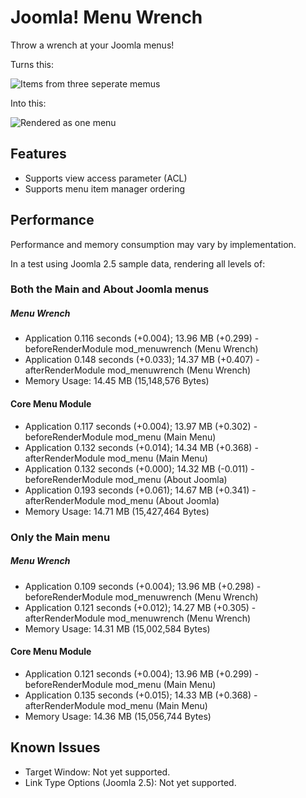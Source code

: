 Joomla! Menu Wrench
==================
Throw a wrench at your Joomla menus!

Turns this:

![Items from three seperate memus](https://raw.github.com/betweenbrain/Image-Attachments/master/three-items-three-menus.png "Items from three seperate memus")

Into this:

![Rendered as one menu](https://raw.github.com/betweenbrain/Image-Attachments/master/three-items-three-menus-result.png "Rendered as one menu")

## Features ##
- Supports view access parameter (ACL)
- Supports menu item manager ordering

## Performance ##
Performance and memory consumption may vary by implementation.

In a test using Joomla 2.5 sample data, rendering all levels of:

###  Both the Main and About Joomla menus ###

##### Menu Wrench ####

- Application 0.116 seconds (+0.004); 13.96 MB (+0.299) - beforeRenderModule mod_menuwrench (Menu Wrench)
- Application 0.148 seconds (+0.033); 14.37 MB (+0.407) - afterRenderModule mod_menuwrench (Menu Wrench)
- Memory Usage: 14.45 MB (15,148,576 Bytes)

#### Core Menu Module ####

- Application 0.117 seconds (+0.004); 13.97 MB (+0.302) - beforeRenderModule mod_menu (Main Menu)
- Application 0.132 seconds (+0.014); 14.34 MB (+0.368) - afterRenderModule mod_menu (Main Menu)
- Application 0.132 seconds (+0.000); 14.32 MB (-0.011) - beforeRenderModule mod_menu (About Joomla)
- Application 0.193 seconds (+0.061); 14.67 MB (+0.341) - afterRenderModule mod_menu (About Joomla)
- Memory Usage: 14.71 MB (15,427,464 Bytes)

### Only the Main menu ###

##### Menu Wrench ####
- Application 0.109 seconds (+0.004); 13.96 MB (+0.298) - beforeRenderModule mod_menuwrench (Menu Wrench)
- Application 0.121 seconds (+0.012); 14.27 MB (+0.305) - afterRenderModule mod_menuwrench (Menu Wrench)
- Memory Usage: 14.31 MB (15,002,584 Bytes)

#### Core Menu Module ####
- Application 0.121 seconds (+0.004); 13.96 MB (+0.299) - beforeRenderModule mod_menu (Main Menu)
- Application 0.135 seconds (+0.015); 14.33 MB (+0.368) - afterRenderModule mod_menu (Main Menu)
- Memory Usage: 14.36 MB (15,056,744 Bytes)

## Known Issues ##
- Target Window: Not yet supported.
- Link Type Options (Joomla 2.5): Not yet supported.
